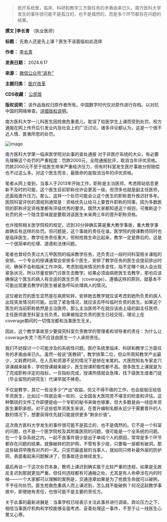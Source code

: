 
> 医疗系统里，临床、科研和教学三方面任务的矛盾由来已久。南方医科大学发生的事件很可能不是孤立的，也不是偶然的，而是多个环节都存在问题的结果。


**撰文 |李长青** （执业医师）




**标题：** 先救人还是先上课？医生不该面临如此选择  

**作者：** [李长青](https://chinadigitaltimes.net/space/返朴)  

**发表日期：** 2024.6.17  

**来源：** [微信公众号“返朴”](https://web.archive.org/web/原文)  

**主题归类：** [医疗改革](https://chinadigitaltimes.net/space/医疗改革)  

**CDS收藏：** [公民馆](https://chinadigitaltimes.net/space/%E5%85%AC%E6%B0%91%E9%A6%86)  

**版权说明：** 该作品版权归原作者所有。中国数字时代仅对原作进行存档，以对抗中国的网络审查。[详细版权说明](https://chinadigitaltimes.net/chinese/copyright)。


南方医科大学一儿科医生因抢救危重患儿，耽误了给医学生上课而受到处罚，校方通报在网上传开后引发业内及社会上的广泛讨论。诸多评论都认为，这是一个很不近人情、匪夷所思的处罚。


![image](https://chinadigitaltimes.net/chinese/files/2024/06/post-709011-667004826856f.)  

南方医科大学第一临床医学院对此事的查处通报
对于非医疗系统的大众，有必要先理解这个处罚的严重程度：罚款2000元，全院通报批评，取消当年评优资格。罚款2000元不至于给医生带来严重经济压力，但有时科室发生医疗事故分担赔偿也不过这么多。对这个医生而言，最致命的是取消当年的评优资格。


笔者从网上查到，当事人于2013年开始工作，职称是主治医师。考虑网站信息更新不及时的可能，这个医生目前职称也许会更高一级，但顶多也就是副主任医师，还面临晋升压力。那么，这样一个处罚可能会让这个医生的职称晋升推迟好多年。医院科室评优的潜规则通常是：资格优先让给马上要晋升职称的同事，因为多数医院的职称评定资格里都有评级优秀的要求。既然大家都知道这个规则，可推断这个处罚的另一个隐含意味就是要取消该医生未来两三年的晋升职称资格。


也许按照相关医学院校的规定，迟到30分钟确实算是重大教学事故，重大教学事故确实有这样的处罚。但问题是，这个事故的责任在谁。医学院的授课教师同时也是临床医生，教学任务责任重大，但和抢救生命比起来，教学一定是靠后的，这是一个很简单的伦理、道德和法律问题。


笔者也曾经负责过大三甲医院的临床教学任务，还负责过一段时间科室相关课程的安排。一个专业的授课通常会安排多个医生，安排了教学任务的医生会提前排出时间，确保不会和临床工作冲突。考虑到临床情况的多变性，指不定哪个病人会出现紧急状况，所以尽量安排门诊医生去教学。如果必须由病房医生去教学，那也应该确保这个医生的病人有合适的医生负责（coverage）。遵循这样的原则，就基本不可能出现要去教学的医生被紧急呼叫处理病人的情况。


这位被处罚的医生显然是在病房轮转，安排她去教学就应该考虑到她所负责的病人出现突发情况的可能。出现了紧急情况，就应该去呼叫临时负责的医生。如果这个医生的当前职称依然是主治医师，那么主治医师不在就应该由上级的副主任医师、主任医师直至科室主任负责。如果被指定负责的医生已经交班，理论上在coverage期间的一切情况都和当事医生无关。


因此，这个教学事故至少要探究科室负责教学的管理者和领导者的责任：为什么让coverage失灵？而不应该由医生一个人承担责任。


我们不妨探讨一个可能涉及的系统性问题。医疗系统里临床、科研和教学三方面任务的矛盾由来已久。虽然一般说“医教研”，教学排第二位，但众所周知教学产出最少，又耗费时间，在人员和资源不足的情况下是排在末尾的。大医院知名专家走穴讲课越来越多，学校授课越来越少，医生授课积极性都不高。很多医生上课就是为了完成职称评定的指标，一旦指标完成，授课热情就会急降，找下级医生或者门徒（毕业留院的研究生）代课早就不稀奇。


不仅是教学，其它一些没多少“产出”收益，但又不得不做的工作，也会层层压给低年资医生，比如过一阵就会来一轮的、让全国各大医院苦不堪言的检查和评估。这种繁琐的文件工作即便是由一个专职的秘书来做也够重，但大多数是由一线低年资医生兼职承担。对于这些低年资医生来说，在晋升编制名额永远少于需要晋升的人数的情况下，想要获得优先就只能提供更多“剩余价值”。


这次南方医科大学发生的事件很可能不是孤立的，也不是偶然的。它不是一个科室的问题，也不是一个医学院校及其附属医院的问题，很可能是一个全系统的问题。在一个复杂系统之内，一起不良事件很少是出于单纯个人的原因，常常是多个环节都存在问题的结果。就像破碎的防护网，不管有多少层，只要每一层都有破洞，那这些破洞早晚有对齐的一天。只惩罚最底层的当事人，就如同只修补最外层的防护网，表面看起来问题解决了，但事故还会继续发生。


最后再谈一下这次处罚本身。教师上课迟到确实属于比较严重的违规，如果是无故反复迟到那就更加严重。但任何违规都有可通融之处，尤其是有人命牵涉在内的时候——一个大家都可以理解的案例是，交通违章如果是为了抢救生命就可以破例，不予任何处罚。医生抢救危重病人而上课迟到，怎么就不能破例？何况这起教学事故中，即便她有责任，也很可能不是主要的责任方。


关于此事的最新进展是：当事学校已经表示关注此事并进行调查。舆论压力之下，相信当事医疗机构和学校能够全面考虑、妥善处理这一事件，不至于让一线医生心累又心寒。



